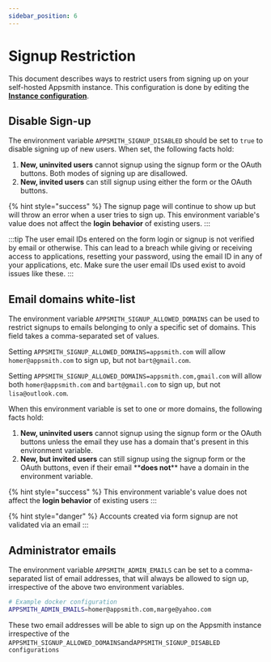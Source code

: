 ```yaml
---
sidebar_position: 6
---
```

# Signup Restriction

This document describes ways to restrict users from signing up on your self-hosted Appsmith instance. This configuration is done by editing the [**Instance configuration**](./).

## Disable Sign-up

The environment variable `APPSMITH_SIGNUP_DISABLED` should be set to `true` to disable signing up of new users. When set, the following facts hold:

1. **New, uninvited users** cannot signup using the signup form or the OAuth buttons. Both modes of signing up are disallowed.
2. **New, invited users** can still signup using either the form or the OAuth buttons.

{% hint style="success" %}
The signup page will continue to show up but will throw an error when a user tries to sign up. This environment variable's value does not affect the **login** **behavior** of existing users.
:::

:::tip
The user email IDs entered on the form login or signup is not verified by email or otherwise. This can lead to a breach while giving or receiving access to applications, resetting your password, using the email ID in any of your applications, etc. Make sure the user email IDs used exist to avoid issues like these.
:::

## Email domains white-list

The environment variable `APPSMITH_SIGNUP_ALLOWED_DOMAINS` can be used to restrict signups to emails belonging to only a specific set of domains. This field takes a comma-separated set of values.

Setting `APPSMITH_SIGNUP_ALLOWED_DOMAINS=appsmith.com` will allow `homer@appsmith.com` to sign up, but not `bart@gmail.com`.

Setting `APPSMITH_SIGNUP_ALLOWED_DOMAINS=appsmith.com,gmail.com` will allow both `homer@appsmith.com` and `bart@gmail.com` to sign up, but not `lisa@outlook.com`.

When this environment variable is set to one or more domains, the following facts hold:

1. **New, uninvited users** cannot signup using the signup form or the OAuth buttons unless the email they use has a domain that's present in this environment variable.
2. **New, but invited users** can still signup using the signup form or the OAuth buttons, even if their email \*\***does not**\*\* have a domain in the environment variable.

{% hint style="success" %}
This environment variable's value does not affect the **login behavior** of existing users
:::

{% hint style="danger" %}
Accounts created via form signup are not validated via an email
:::

## Administrator emails

The environment variable `APPSMITH_ADMIN_EMAILS` can be set to a comma-separated list of email addresses, that will always be allowed to sign up, irrespective of the above two environment variables.

```bash
# Example docker configuration
APPSMITH_ADMIN_EMAILS=homer@appsmith.com,marge@yahoo.com
```

These two email addresses will be able to sign up on the Appsmith instance irrespective of the `APPSMITH_SIGNUP_ALLOWED_DOMAINS`and`APPSMITH_SIGNUP_DISABLED configurations`

